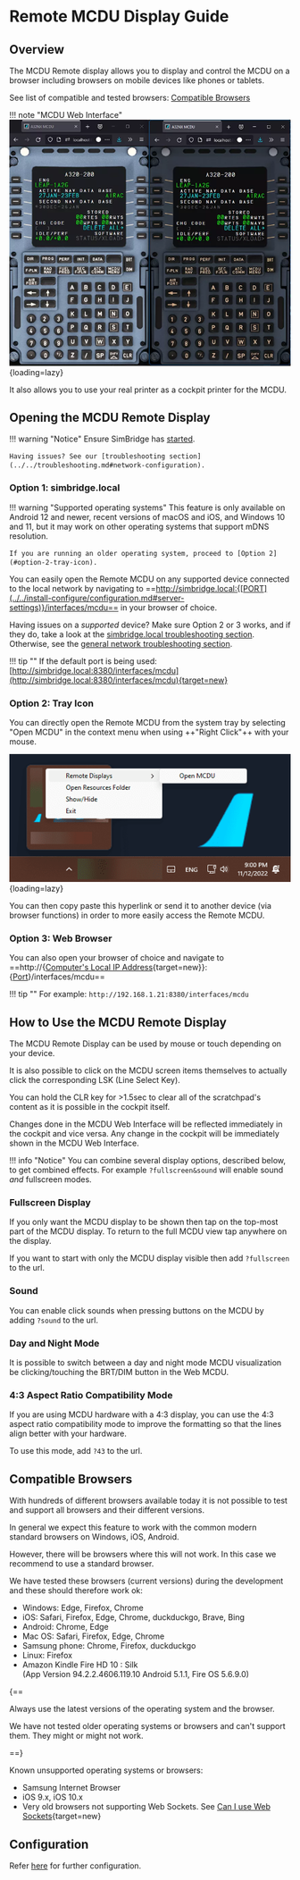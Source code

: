 # Remote MCDU Display Guide

<link rel="stylesheet" href="../../../../stylesheets/web-mcdu.css">

## Overview

The MCDU Remote display allows you to display and control the MCDU on a browser including browsers on mobile devices like phones or tablets.

See list of compatible and tested browsers: [Compatible Browsers](#compatible-browsers)

!!! note "MCDU Web Interface"
    ![Web MCDU Interface](../../assets/simbridge/web-mcdu-ipad.webp "Web MCDU Interface"){loading=lazy}

It also allows you to use your real printer as a cockpit printer for the MCDU.

## Opening the MCDU Remote Display

!!! warning "Notice"
    Ensure SimBridge has [started](../../install-configure/autostart.md#autostart).

    Having issues? See our [troubleshooting section](../../troubleshooting.md#network-configuration).

### Option 1: simbridge.local

!!! warning "Supported operating systems"
    This feature is only available on Android 12 and newer, recent versions of macOS and iOS, and Windows 10 and 11, but it may work on other operating systems that support mDNS resolution.

    If you are running an older operating system, proceed to [Option 2](#option-2-tray-icon).

You can easily open the Remote MCDU on any supported device connected to the local network by navigating to ==http://simbridge.local:{[PORT](../../install-configure/configuration.md#server-settings)}/interfaces/mcdu== in your browser of choice.

Having issues on a _supported_ device? Make sure Option 2 or 3 works, and if they do, take a look at the [simbridge.local troubleshooting section](../../troubleshooting.md#simbridgelocal-mdns). Otherwise, see the [general network troubleshooting section](../../troubleshooting.md#network-configuration).

!!! tip ""
    If the default port is being used: [http://simbridge.local:8380/interfaces/mcdu](http://simbridge.local:8380/interfaces/mcdu){target=new}

### Option 2: Tray Icon

You can directly open the Remote MCDU from the system tray by selecting "Open MCDU" in the context menu when using ++"Right Click"++ with your mouse.

![simbridge-context-menu](../../assets/simbridge/simbridge-context-menu.png){loading=lazy}

 You can then copy paste this hyperlink or send it to another device (via browser functions) in order to more easily access the Remote MCDU.

### Option 3: Web Browser

You can also open your browser of choice and navigate to ==http://{[Computer's Local IP Address](https://support.microsoft.com/en-au/windows/find-your-ip-address-in-windows-f21a9bbc-c582-55cd-35e0-73431160a1b9){target=new}}:{[Port](../../install-configure/configuration.md#server-settings)}/interfaces/mcdu==

!!! tip ""
    For example: `http://192.168.1.21:8380/interfaces/mcdu`

## How to Use the MCDU Remote Display

The MCDU Remote Display can be used by mouse or touch depending on your device.

It is also possible to click on the MCDU screen items themselves to actually click the corresponding LSK (Line Select Key).

You can hold the CLR key for >1.5sec to clear all of the scratchpad's content as it is possible in the cockpit itself.

Changes done in the MCDU Web Interface will be reflected immediately in the cockpit and vice versa. Any change in the cockpit will be immediately shown in the MCDU Web Interface.

!!! info "Notice"
    You can combine several display options, described below, to get combined effects. For example `?fullscreen&sound` will enable sound *and* fullscreen modes.

### Fullscreen Display

If you only want the MCDU display to be shown then tap on the top-most part of the MCDU display. To return to the full MCDU view tap anywhere on the display.

If you want to start with only the MCDU display visible then add `?fullscreen` to the url.

### Sound

You can enable click sounds when pressing buttons on the MCDU by adding `?sound` to the url.

### Day and Night Mode

It is possible to switch between a day and night mode MCDU visualization be clicking/touching the BRT/DIM button in the Web MCDU.

### 4:3 Aspect Ratio Compatibility Mode

If you are using MCDU hardware with a 4:3 display, you can use the 4:3 aspect ratio compatibility mode to improve the formatting so that the lines align better with your hardware.

To use this mode, add `?43` to the url.

## Compatible Browsers

With hundreds of different browsers available today it is not possible to test and support all browsers and their different versions.

In general we expect this feature to work with the common modern standard browsers on Windows, iOS, Android.

However, there will be browsers where this will not work. In this case we recommend to use a standard browser.

We have tested these browsers (current versions) during the development and these should therefore work ok:

- Windows: Edge, Firefox, Chrome
- iOS: Safari, Firefox, Edge, Chrome, duckduckgo, Brave, Bing
- Android: Chrome, Edge
- Mac OS: Safari, Firefox, Edge, Chrome
- Samsung phone: Chrome, Firefox, duckduckgo
- Linux: Firefox
- Amazon Kindle Fire HD 10 : Silk <br/>(App Version 94.2.2.4606.119.10 Android 5.1.1, Fire OS 5.6.9.0)

{==

Always use the latest versions of the operating system and the browser.

We have not tested older operating systems or browsers and can't support them. They might or might not work.

==}

Known unsupported operating systems or browsers:

- Samsung Internet Browser
- iOS 9.x, iOS 10.x
- Very old browsers not supporting Web Sockets. See [Can I use Web Sockets](https://caniuse.com/?search=web%20sockets){target=new}

## Configuration

Refer [here](../../install-configure/configuration.md) for further configuration.
